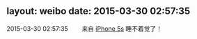 layout: weibo
date: 2015-03-30 02:57:35
---
2015-03-30 02:57:35  &nbsp;&nbsp;&nbsp;&nbsp;&nbsp;&nbsp; 来自 <a href="sinaweibo://customweibosource" rel="nofollow">iPhone 5s</a>
睡不着觉了！ ​​​
